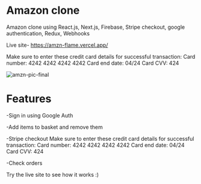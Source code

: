 # Amazon clone
Amazon clone using React.js, Next.js, Firebase, Stripe checkout, google authentication, Redux, Webhooks

Live site- https://amzn-flame.vercel.app/

Make sure to enter these credit card details for successful transaction: Card number: 4242 4242 4242 4242 Card end date: 04/24 Card CVV: 424

![amzn-pic-final](https://user-images.githubusercontent.com/86771291/138266040-8a247aec-9d1d-42f1-9025-84a5115546c2.png)

# Features 

-Sign in using Google Auth

-Add items to basket and remove them

-Stripe checkout 
 Make sure to enter these credit card details for successful transaction: 
 Card number: 4242 4242 4242 4242 
 Card end date: 04/24 
 Card CVV: 424

-Check orders

Try the live site to see how it works :)


